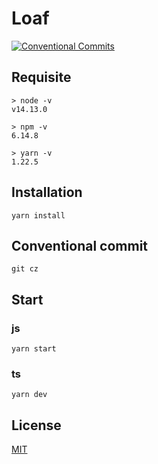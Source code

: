 # Loaf

[![Conventional Commits](https://img.shields.io/badge/Conventional%20Commits-1.0.0-yellow.svg)](https://conventionalcommits.org)

## Requisite

```
> node -v
v14.13.0

> npm -v
6.14.8

> yarn -v
1.22.5
```

## Installation

```
yarn install
```

## Conventional commit

```
git cz
```

## Start

### js

```
yarn start
```

### ts

```
yarn dev
```

## License

[MIT](LICENSE)
